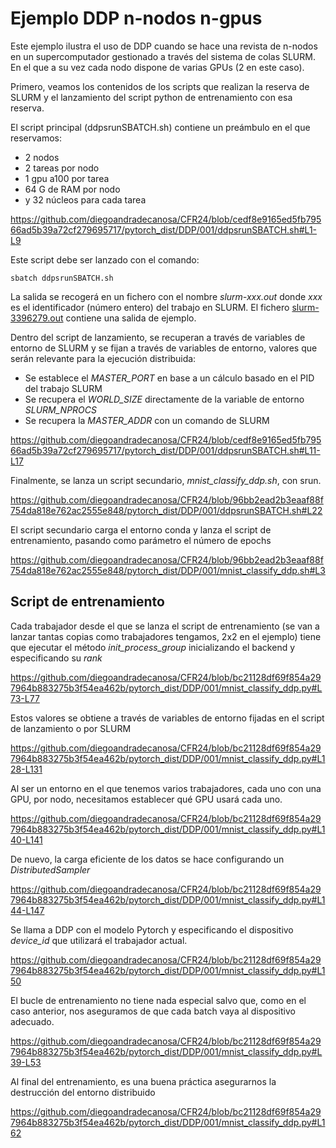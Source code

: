# Ejemplo DDP n-nodos n-gpus

Este ejemplo ilustra el uso de DDP cuando se hace una revista de n-nodos en un supercomputador gestionado a través del sistema de colas SLURM. 
En el que a su vez cada nodo dispone de varias GPUs (2 en este caso).

Primero, veamos los contenidos de los scripts que realizan la reserva de SLURM y el lanzamiento del script python de entrenamiento con esa reserva.

El script principal (ddpsrunSBATCH.sh) contiene un preámbulo en el que reservamos:
- 2 nodos
- 2 tareas por nodo
- 1 gpu a100 por tarea
- 64 G de RAM por nodo
- y 32 núcleos para cada tarea

https://github.com/diegoandradecanosa/CFR24/blob/cedf8e9165ed5fb79566ad5b39a72cf279695717/pytorch_dist/DDP/001/ddpsrunSBATCH.sh#L1-L9

Este script debe ser lanzado con el comando:
```
sbatch ddpsrunSBATCH.sh
```
La salida se recogerá en un fichero con el nombre *slurm-xxx.out* donde *xxx* es el identificador (número entero) del trabajo en SLURM. 
El fichero [slurm-3396279.out](https://github.com/diegoandradecanosa/CFR24/blob/main/pytorch_dist/DDP/001/slurm-3396279.out)
contiene una salida de ejemplo.

Dentro del script de lanzamiento, se recuperan a través de variables de entorno de SLURM y se fijan a través de variables de entorno, valores que
serán relevante para la ejecución distribuida:
- Se establece el *MASTER_PORT* en base a un cálculo basado en el PID del trabajo SLURM
- Se recupera el *WORLD_SIZE* directamente de la variable de entorno *SLURM_NPROCS*
- Se recupera la *MASTER_ADDR* con un comando de SLURM

https://github.com/diegoandradecanosa/CFR24/blob/cedf8e9165ed5fb79566ad5b39a72cf279695717/pytorch_dist/DDP/001/ddpsrunSBATCH.sh#L11-L17

Finalmente, se lanza un script secundario, *mnist_classify_ddp.sh*, con srun.

https://github.com/diegoandradecanosa/CFR24/blob/96bb2ead2b3eaaf88f754da818e762ac2555e848/pytorch_dist/DDP/001/ddpsrunSBATCH.sh#L22

El script secundario carga el entorno conda y lanza el script de entrenamiento, pasando como parámetro el número de epochs

https://github.com/diegoandradecanosa/CFR24/blob/96bb2ead2b3eaaf88f754da818e762ac2555e848/pytorch_dist/DDP/001/mnist_classify_ddp.sh#L3

## Script de entrenamiento

Cada trabajador desde el que se lanza el script de entrenamiento (se van a lanzar tantas copias como trabajadores tengamos, 2x2 en el ejemplo) tiene que ejecutar
el método *init_process_group* inicializando el backend y especificando su *rank*

https://github.com/diegoandradecanosa/CFR24/blob/bc21128df69f854a297964b883275b3f54ea462b/pytorch_dist/DDP/001/mnist_classify_ddp.py#L73-L77

Estos valores se obtiene a través de variables de entorno fijadas en el script de lanzamiento o por SLURM

https://github.com/diegoandradecanosa/CFR24/blob/bc21128df69f854a297964b883275b3f54ea462b/pytorch_dist/DDP/001/mnist_classify_ddp.py#L128-L131

Al ser un entorno en el que tenemos varios trabajadores, cada uno con una GPU, por nodo, necesitamos establecer qué GPU usará cada uno.

https://github.com/diegoandradecanosa/CFR24/blob/bc21128df69f854a297964b883275b3f54ea462b/pytorch_dist/DDP/001/mnist_classify_ddp.py#L140-L141

De nuevo, la carga eficiente de los datos se hace configurando un *DistributedSampler*

https://github.com/diegoandradecanosa/CFR24/blob/bc21128df69f854a297964b883275b3f54ea462b/pytorch_dist/DDP/001/mnist_classify_ddp.py#L144-L147

Se llama a DDP con el modelo Pytorch y especificando el dispositivo *device_id* que utilizará el trabajador actual.

https://github.com/diegoandradecanosa/CFR24/blob/bc21128df69f854a297964b883275b3f54ea462b/pytorch_dist/DDP/001/mnist_classify_ddp.py#L150

El bucle de entrenamiento no tiene nada especial salvo que, como en el caso anterior, nos aseguramos de que cada batch vaya al dispositivo adecuado.

https://github.com/diegoandradecanosa/CFR24/blob/bc21128df69f854a297964b883275b3f54ea462b/pytorch_dist/DDP/001/mnist_classify_ddp.py#L39-L53

Al final del entrenamiento, es una buena práctica asegurarnos la destrucción del entorno distribuido

https://github.com/diegoandradecanosa/CFR24/blob/bc21128df69f854a297964b883275b3f54ea462b/pytorch_dist/DDP/001/mnist_classify_ddp.py#L162






